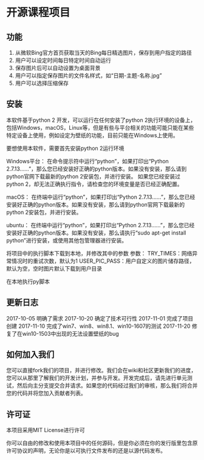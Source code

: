 # 开源课程项目
## 功能
  1. 从微软Bing官方首页获取当天的Bing每日精选图片，保存到用户指定的路径
  2. 用户可以设定时间每日特定时间自动运行
  3. 保存图片后可以自动设置为桌面背景
  4. 用户可以指定保存图片的文件名样式，如“日期-主题-名称.jpg”
  5. 用户可以选择压缩保存

## 安装
  本软件基于python 2 开发，可以运行在任何安装了python 2执行环境的设备上，包括Windows，macOS，Linux等，但是有些与平台相关的功能可能只能在某些特定设备上使用，例如设定为壁纸的功能，目前只能在Windows上使用。

  要想使用本软件，需要首先安装python 2运行环境

Windows平台：
  在命令提示符中运行“python”，如果打印出“Python 2.7.13……”，那么您已经安装好正确的python版本。如果没有安装，那么请到python官网下载最新的python 2安装包，并进行安装。
如果您已经安装过python 2，却无法正确执行指令，请检查您的环境变量是否已经正确配置。

macOS：
  在终端中运行“python”，如果打印出“Python 2.7.13……”，那么您已经安装好正确的python版本。如果没有安装，那么请到python官网下载最新的python 2安装包，并进行安装。

ubuntu：
  在终端中运行“python”，如果打印出“Python 2.7.13……”，那么您已经安装好正确的python版本。如果没有安装，那么请执行“sudo apt-get install python”进行安装，或使用其他包管理器进行安装。

将项目中的执行脚本下载到本地，并修改其中的参数
参数：
  TRY_TIMES：网络异常情况时的重试次数，默认为1
USER_PIC_PASS：用户自定义的图片储存路径，默认为空，空时图片默认下载到用户目录

在本地执行py脚本


## 更新日志
 2017-10-05 明确了需求
 2017-10-20 确定了技术可行性
 2017-11-01 完成了项目创建
 2017-11-10 完成了win7、win8、win8.1、win10-1607的测试
 2017-11-20 修复了在win10-1503中出现的无法设置壁纸的bug

## 如何加入我们
  您可以直接fork我们的项目，并进行修改。我们会在wiki和社区更新我们的进度，您可以从那里了解我们的开发计划，并参与开发。开发完成后，请先进行单元测试，然后向主分支提交合并请求。如果您的代码经过我们的审核，那么我们将合并您的代码并将您加入贡献者列表。
## 许可证
  本项目采用MIT License进行许可

  你可以自由的修改和使用本项目中的任何源码，但是你必须在你的发行版里包含原许可协议的声明，无论你是以可执行文件发布的还是以源代码发布。
 
  
